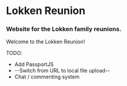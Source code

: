 # Lokken Reunion

### Website for the Lokken family reunions.

Welcome to the Lokken Reunion!

TODO:
  - Add PassportJS
  - --Switch from URL to local file upload--
  - Chat / commenting system
